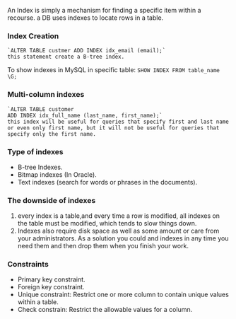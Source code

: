 An Index is simply a mechanism for finding a specific item within a recourse. a DB uses indexes to locate rows in a table.

### Index Creation
	`ALTER TABLE custmer ADD INDEX idx_email (email);`
	this statement create a B-tree index.

  To show indexes in MySQL in specific table:
	  `SHOW INDEX FROM table_name \G;`

### Multi-column indexes
	`ALTER TABLE customer 
	ADD INDEX idx_full_name (last_name, first_name);`
	this index will be useful for queries that specify first and last name or even only first name, but it will not be useful for queries that specify only the first name.

### Type of indexes
- B-tree Indexes.
- Bitmap indexes (In Oracle).
- Text indexes (search for words or phrases in the documents).

### The downside of indexes
1. every index is a table,and every time a row is modified, all indexes on the table must be modified, which tends to slow things down.
2. Indexes also require disk space as well as some amount or care from your administrators.
As a solution you could and indexes in any time you need them and then drop them when you finish your work.

### Constraints
- Primary key constraint.
- Foreign key constraint.
- Unique constraint: Restrict one or more column to contain unique values within a table.
- Check constrain: Restrict the allowable values for a column.